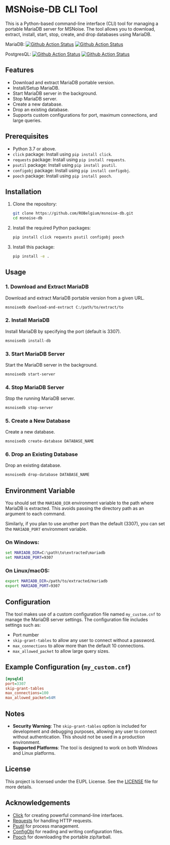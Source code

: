 # MSNoise-DB CLI Tool

This is a Python-based command-line interface (CLI) tool for managing a portable MariaDB server for MSNoise.
The tool allows you to download, extract, install, start, stop, create, and drop databases using MariaDB.

MariaDB: [![Github Action Status](https://github.com/ROBelgium/msnoise-db/actions/workflows/test_linux.yml/badge.svg)](https://github.com/ROBelgium/msnoise-db/actions) [![Github Action Status](https://github.com/ROBelgium/msnoise-db/actions/workflows/test_windows.yml/badge.svg)](https://github.com/ROBelgium/msnoise-db/actions)

PostgresQL: [![Github Action Status](https://github.com/ROBelgium/msnoise-db/actions/workflows/test_macos.yml/badge.svg)](https://github.com/ROBelgium/msnoise-db/actions) [![Github Action Status](https://github.com/ROBelgium/msnoise-db/actions/workflows/test_postgresql_OS.yml/badge.svg)](https://github.com/ROBelgium/msnoise-db/actions)


## Features

- Download and extract MariaDB portable version.
- Install/Setup MariaDB.
- Start MariaDB server in the background.
- Stop MariaDB server.
- Create a new database.
- Drop an existing database.
- Supports custom configurations for port, maximum connections, and large queries.

## Prerequisites

- Python 3.7 or above.
- `click` package: Install using `pip install click`.
- `requests` package: Install using `pip install requests`.
- `psutil` package: Install using `pip install psutil`.
- `configobj` package: Install using `pip install configobj`.
- `pooch` package: Install using `pip install pooch`.

## Installation

1. Clone the repository:

    ```sh
    git clone https://github.com/ROBelgium/msnoise-db.git
    cd msnoise-db
    ```

2. Install the required Python packages:

    ```sh
    pip install click requests psutil configobj pooch
    ```

4. Install this package:

    ```sh
    pip install -e .
    ```


## Usage

### 1. Download and Extract MariaDB

Download and extract MariaDB portable version from a given URL.

```sh
msnoisedb download-and-extract C:/path/to/extract/to
```

### 2. Install MariaDB

Install MariaDB by specifying the port (default is 3307).

```sh
msnoisedb install-db
```

### 3. Start MariaDB Server

Start the MariaDB server in the background.

```sh
msnoisedb start-server
```

### 4. Stop MariaDB Server

Stop the running MariaDB server.

```sh
msnoisedb stop-server
```

### 5. Create a New Database

Create a new database.

```sh
msnoisedb create-database DATABASE_NAME
```

### 6. Drop an Existing Database

Drop an existing database.

```sh
msnoisedb drop-database DATABASE_NAME
```

## Environment Variable

You should set the `MARIADB_DIR` environment variable to the path where MariaDB is extracted.
This avoids passing the directory path as an argument to each command.

Similarly, if you plan to use another port than the default (3307), you can set the `MARIADB_PORT` environment variable.

### On Windows:

```cmd
set MARIADB_DIR=C:\path\to\extracted\mariadb
set MARIADB_PORT=9307
```

### On Linux/macOS:

```sh
export MARIADB_DIR=/path/to/extracted/mariadb
export MARIADB_PORT=9307
```

## Configuration

The tool makes use of a custom configuration file named `my_custom.cnf` to manage the MariaDB server settings.
The configuration file includes settings such as:

- Port number
- `skip-grant-tables` to allow any user to connect without a password.
- `max_connections` to allow more than the default 10 connections.
- `max_allowed_packet` to allow large query sizes.

## Example Configuration (`my_custom.cnf`)

```ini
[mysqld]
port=3307
skip-grant-tables
max_connections=100
max_allowed_packet=64M
```

## Notes

- **Security Warning**: The `skip-grant-tables` option is included for development and debugging purposes, allowing any user to connect without authentication. This should not be used in a production environment.
- **Supported Platforms**: The tool is designed to work on both Windows and Linux platforms.

## License

This project is licensed under the EUPL License. See the [LICENSE](LICENSE.TXT) file for more details.

## Acknowledgements

- [Click](https://palletsprojects.com/p/click/) for creating powerful command-line interfaces.
- [Requests](https://docs.python-requests.org/en/latest/) for handling HTTP requests.
- [Psutil](https://psutil.readthedocs.io/en/latest/) for process management.
- [ConfigObj](https://configobj.readthedocs.io/en/latest/) for reading and writing configuration files.
- [Pooch](https://www.fatiando.org/pooch/latest/) for downloading the portable zip/tarball.
